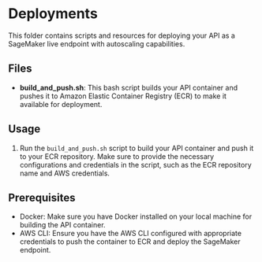 # Deployments

This folder contains scripts and resources for deploying your API as a SageMaker live endpoint with autoscaling capabilities.

## Files

- **build_and_push.sh**: This bash script builds your API container and pushes it to Amazon Elastic Container Registry (ECR) to make it available for deployment.
## Usage

1. Run the `build_and_push.sh` script to build your API container and push it to your ECR repository. Make sure to provide the necessary configurations and credentials in the script, such as the ECR repository name and AWS credentials.

## Prerequisites

- Docker: Make sure you have Docker installed on your local machine for building the API container.
- AWS CLI: Ensure you have the AWS CLI configured with appropriate credentials to push the container to ECR and deploy the SageMaker endpoint.
